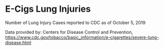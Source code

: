 # E-Cigs Lung Injuries

Number of Lung Injury Cases reported to CDC as of October 5, 2019

Data provided by: Centers for Disease Control and Prevention, https://www.cdc.gov/tobacco/basic_information/e-cigarettes/severe-lung-disease.html
